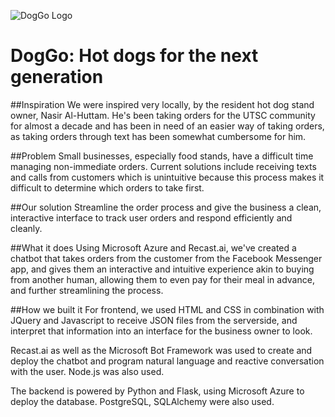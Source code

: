 
![DogGo Logo](https://i.imgur.com/26pMCAx.png)
# DogGo: Hot dogs for the next generation

##Inspiration
We were inspired very locally, by the resident hot dog stand owner, Nasir Al-Huttam. He's been taking orders for the UTSC community for almost a decade and has been in need of an easier way of taking orders, as taking orders through text has been somewhat cumbersome for him.

##Problem
Small businesses, especially food stands, have a difficult time managing non-immediate orders. Current solutions include receiving texts and calls from customers which is unintuitive because this process makes it difficult to determine which orders to take first.

##Our solution
Streamline the order process and give the business a clean, interactive interface to track user orders and respond efficiently and cleanly.

##What it does
Using Microsoft Azure and Recast.ai, we've created a chatbot that takes orders from the customer from the Facebook Messenger app, and gives them an interactive and intuitive experience akin to buying from another human, allowing them to even pay for their meal in advance, and further streamlining the process.

##How we built it
For frontend, we used HTML and CSS in combination with JQuery and Javascript to receive JSON files from the serverside, and interpret that information into an interface for the business owner to look.

Recast.ai as well as the Microsoft Bot Framework was used to create and deploy the chatbot and program natural language and reactive conversation with the user. Node.js was also used.

The backend is powered by Python and Flask, using Microsoft Azure to deploy the database. PostgreSQL, SQLAlchemy were also used.
